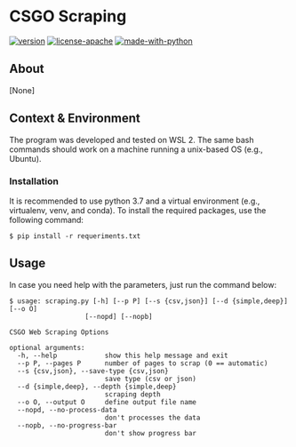 # CSGO Scraping 
[![version](https://img.shields.io/badge/Version-Beta%200.2-red?style=flat-square)]()
[![license-apache](https://img.shields.io/github/license/lincolnvs/csgo_dataset?logo=apache&logoColor=white&style=flat-square)]() 
[![made-with-python](https://img.shields.io/pypi/pyversions/webdriver-manager?logo=python&logoColor=white&style=flat-square)]() 

## About
[None]

## Context & Environment
The program was developed and tested on WSL 2. The same bash commands should work on a machine running a unix-based OS (e.g., Ubuntu).

### **Installation**

It is recommended to use python 3.7 and a virtual environment (e.g., virtualenv, venv, and conda). To install the required packages, use the following command:

```console
$ pip install -r requeriments.txt
```

## Usage

In case you need help with the parameters, just run the command below:

```console
$ usage: scraping.py [-h] [--p P] [--s {csv,json}] [--d {simple,deep}] [--o O]
                   [--nopd] [--nopb]

CSGO Web Scraping Options

optional arguments:
  -h, --help            show this help message and exit
  --p P, --pages P      number of pages to scrap (0 == automatic)
  --s {csv,json}, --save-type {csv,json}
                        save type (csv or json)
  --d {simple,deep}, --depth {simple,deep}
                        scraping depth
  --o O, --output O     define output file name
  --nopd, --no-process-data
                        don't processes the data
  --nopb, --no-progress-bar
                        don't show progress bar

```